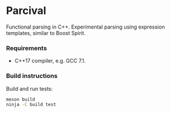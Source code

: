 # Parcival

Functional parsing in C++. Experimental parsing using expression templates, similar to Boost Spirit.

### Requirements

- C++17 compiler, e.g. GCC 7.1.

### Build instructions

Build and run tests:
```bash
meson build
ninja -C build test
```
